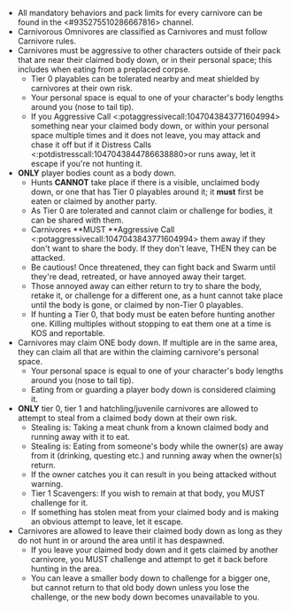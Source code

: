 - All mandatory behaviors and pack limits for every carnivore can be found in the <#935275510286667816> channel.
- Carnivorous Omnivores are classified as Carnivores and must follow Carnivore rules. 
- Carnivores must be aggressive to other characters outside of their pack that are near their claimed body down, or in their personal space; this includes when eating from a preplaced corpse.
    - Tier 0 playables can be tolerated nearby and meat shielded by carnivores at their own risk. 
    - Your personal space is equal to one of your character's body lengths around you (nose to tail tip). 
    - If you Aggressive Call <:potaggressivecall:1047043843771604994> something near your claimed body down, or within your personal space multiple times and it does not leave, you may attack and chase it off but if it Distress Calls <:potdistresscall:1047043844786638880>or runs away, let it escape if you're not hunting it.
- **ONLY** player bodies count as a body down.
    - Hunts **CANNOT** take place if there is a visible, unclaimed body down, or one that has Tier 0 playables around it; it **must** first be eaten or claimed by another party.
    - As Tier 0 are tolerated and cannot claim or challenge for bodies, it can be shared with them.
    - Carnivores **MUST **Aggressive Call <:potaggressivecall:1047043843771604994>﻿ them away if they don't want to share the body. If they don't leave, THEN they can be attacked. 
    - Be cautious! Once threatened, they can fight back and Swarm until they're dead, retreated, or have annoyed away their target.
    - Those annoyed away can either return to try to share the body, retake it, or challenge for a different one, as a hunt cannot take place until the body is gone, or claimed by non-Tier 0 playables. 
    - If hunting a Tier 0, that body must be eaten before hunting another one. Killing multiples without stopping to eat them one at a time is KOS and reportable.
- Carnivores may claim ONE body down. If multiple are in the same area, they can claim all that are within the claiming carnivore's personal space.
    - Your personal space is equal to one of your character's body lengths around you (nose to tail tip). 
    - Eating from or guarding a player body down is considered claiming it.
- **ONLY** tier 0, tier 1 and hatchling/juvenile carnivores are allowed to attempt to steal from a claimed body down at their own risk.
    - Stealing is: Taking a meat chunk from a known claimed body and running away with it to eat. 
    - Stealing is: Eating from someone's body while the owner(s) are away from it (drinking, questing etc.) and running away when the owner(s) return.
    - If the owner catches you it can result in you being attacked without warning.
    - Tier 1 Scavengers: If you wish to remain at that body, you MUST challenge for it. 
    - If something has stolen meat from your claimed body and is making an obvious attempt to leave, let it escape.
- Carnivores are allowed to leave their claimed body down as long as they do not hunt in or around the area until it has despawned.
    - If you leave your claimed body down and it gets claimed by another carnivore, you MUST challenge and attempt to get it back before hunting in the area.
    - You can leave a smaller body down to challenge for a bigger one, but cannot return to that old body down unless you lose the challenge, or the new body down becomes unavailable to you.